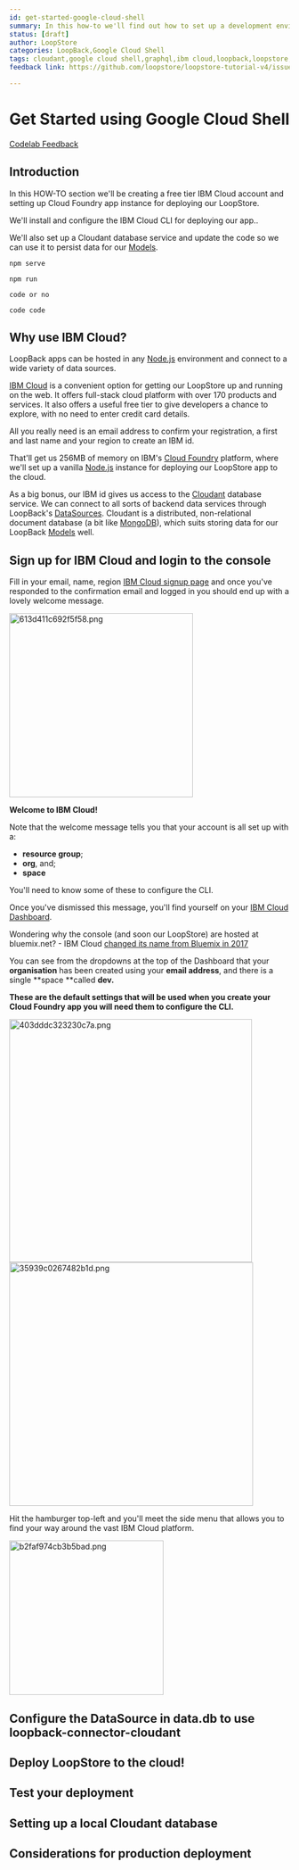 ```yaml
---
id: get-started-google-cloud-shell
summary: In this how-to we'll find out how to set up a development environment for our LoopStore purely in the cloud. You can then follow the tutorial from with the Cloud Shell.
status: [draft]
author: LoopStore
categories: LoopBack,Google Cloud Shell
tags: cloudant,google cloud shell,graphql,ibm cloud,loopback,loopstore,node,openapi,rest
feedback link: https://github.com/loopstore/loopstore-tutorial-v4/issues

---
```


# Get Started using Google Cloud Shell

[Codelab Feedback](https://github.com/loopstore/loopstore-tutorial-v4/issues)


## Introduction



In this HOW-TO section we'll be creating a free tier IBM Cloud account and setting up Cloud Foundry app instance for deploying our LoopStore.

We'll install and configure the IBM Cloud CLI for deploying our app..

We'll also set up a Cloudant database service and update the code so we can use it to persist data for our  [Models](https://loopback.io/doc/en/lb4/Model.html). 

```npm serve```

<walkthrough-editor-open-file  filePath="test-cloudshell-tutorial/test.md" text="Open test.md">
</walkthrough-editor-open-file>

<walkthrough-editor-spotlight spotlightId="navigator" filePath="test.md" text="Spotight File"></walkthrough-editor-spotlight>

<walkthrough-spotlight-pointer spotlightId="devshell-web-preview-button"
                               text="Spotlight web preview">
</walkthrough-spotlight-pointer>

``` npm run ```


`code or no`


``` 
code code 

```


## Why use IBM Cloud?



LoopBack apps can be hosted in any  [Node.js](https://nodejs.org/) environment and connect to a wide variety of data  sources. 

[IBM Cloud](https://www.ibm.com/cloud/) is a convenient option for getting our LoopStore up and running on the web. It offers full-stack cloud platform with over 170 products and services. It also offers a useful free tier to give developers a chance to explore, with no need to enter credit card details.

All you really need is an email address to confirm your registration, a first and last name and your region to create an IBM id.

That'll get us 256MB of memory on IBM's  [Cloud Foundry](https://www.cloudfoundry.org/the-foundry/ibm-cloud-foundry/) platform, where we'll set up a vanilla  [Node.js](https://nodejs.org/) instance for deploying our LoopStore app to the cloud.

As a big bonus, our IBM id gives us access to the  [Cloudant](https://www.ibm.com/cloud/cloudant) database service. We can connect to all sorts of backend data services through LoopBack's  [DataSources](https://loopback.io/doc/en/lb4/DataSources.html). Cloudant is a distributed, non-relational document database (a bit like  [MongoDB](https://www.mongodb.com/)), which suits storing data for our LoopBack  [Models](https://loopback.io/doc/en/lb4/Model.html) well. 


## Sign up for IBM Cloud and login to the console



Fill in your email, name, region  [IBM Cloud signup page](https://console.bluemix.net/registration/) and once you've responded to the confirmation email and logged in you should end up with a lovely welcome message.

<img src="img/613d411c692f5f58.png" alt="613d411c692f5f58.png"  width="329.79" />

**Welcome to IBM Cloud!**

Note that the welcome message tells you that your account is all set up with a:

* **resource group**;
* **org**, and;
* **space**

You'll need to know some of these to configure the CLI. 

Once you've dismissed this message, you'll find yourself on your  [IBM Cloud Dashboard](https://console.bluemix.net/dashboard/apps).

Wondering why the console (and soon our LoopStore) are hosted at bluemix.net? - IBM Cloud  [changed its name from Bluemix in 2017](https://www.ibm.com/blogs/bluemix/2017/10/bluemix-is-now-ibm-cloud/)

You can see from the dropdowns at the top of the Dashboard that your **organisation** has been created using your **email address**, and there is a single **space **called **dev.**

**These are the default settings that will be used when you create your Cloud Foundry app you will need them to configure the CLI.**

<img src="img/403dddc323230c7a.png" alt="403dddc323230c7a.png"  width="435.50" />

<img src="img/35939c0267482b1d.png" alt="35939c0267482b1d.png"  width="437.82" />

Hit the hamburger top-left and you'll meet the side menu that allows you to find your way around the vast IBM Cloud platform.

<img src="img/b2faf974cb3b5bad.png" alt="b2faf974cb3b5bad.png"  width="276.92" />


## Configure the DataSource in data.db to use loopback-connector-cloudant




## Deploy LoopStore to the cloud!




## Test your deployment




## Setting up a local Cloudant database




## Considerations for production deployment




